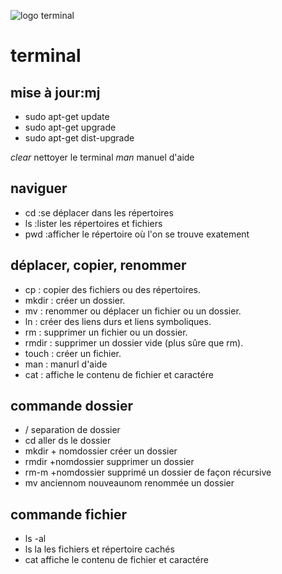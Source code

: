 ![logo terminal](https://vignette.wikia.nocookie.net/logopedia/images/c/cd/The-terminal-movie-logo.png/revision/latest?cb=20180625235049)


# terminal   

## mise à jour:mj
* sudo apt-get update
* sudo apt-get upgrade
* sudo apt-get dist-upgrade

*clear*		nettoyer le terminal
*man*				 manuel d'aide
## naviguer
* cd :se déplacer dans les répertoires
* ls :lister les répertoires et fichiers
* pwd :afficher le répertoire où l'on se trouve exatement

## déplacer, copier, renommer
* cp : copier des fichiers ou des répertoires.
* mkdir : créer un dossier.
* mv : renommer ou déplacer un fichier ou un dossier.
* ln : créer des liens durs et liens symboliques.
* rm : supprimer un fichier ou un dossier.
* rmdir : supprimer un dossier vide (plus sûre que rm).
* touch : créer un fichier.
* man : manurl d'aide
* cat : affiche le contenu de fichier et caractére
 	 
## commande dossier
* / 	 separation de dossier
* cd  	 aller ds le dossier 
* mkdir + nomdossier 	  	 créer un dossier
* rmdir +nomdossier		 supprimer un dossier
* rm-m +nomdossier 		 supprimé un dossier de façon récursive  
* mv anciennom  nouveaunom	 renommée un dossier
## commande fichier
* ls  -al
* ls la				 les fichiers et répertoire cachés
* cat				 affiche le contenu de fichier et caractére



